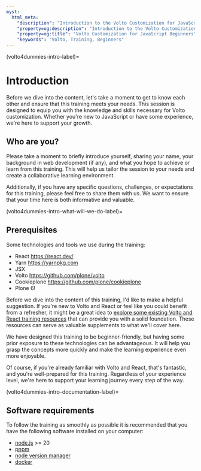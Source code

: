 ```yaml
---
myst:
  html_meta:
    "description": "Introduction to the Volto Customization for JavaScript Beginners Training Documentation"
    "property=og:description": "Introduction to the Volto Customization for JavaScript Beginners Training Documentation"
    "property=og:title": "Volto Customization for JavaScript Beginners"
    "keywords": "Volto, Training, Beginners"
---
```


(volto4dummies-intro-label)=

# Introduction

Before we dive into the content, let's take a moment to get to know each other and ensure that this training meets your needs. This session is designed to equip you with the knowledge and skills necessary for Volto customization. Whether you're new to JavaScript or have some experience, we're here to support your growth.

## Who are you?

Please take a moment to briefly introduce yourself, sharing your name, your background in web development (if any), and what you hope to achieve or learn from this training. This will help us tailor the session to your needs and create a collaborative learning environment.

Additionally, if you have any specific questions, challenges, or expectations for this training, please feel free to share them with us. We want to ensure that your time here is both informative and valuable.

(volto4dummies-intro-what-will-we-do-label)=

## Prerequisites

Some technologies and tools we use during the training:

- React <a target="_blank" href="https://react.dev/">https://react.dev/</a>
- Yarn <a target="_blank" href="https://yarnpkg.com">https://yarnpkg.com</a>
- JSX
- Volto <a target="_blank" href="https://github.com/plone/volto">https://github.com/plone/volto</a>
- Cookieplone <a target="_blank" href="https://github.com/plone/cookieplone">https://github.com/plone/cookieplone</a>
- Plone 6!

Before we dive into the content of this training, I'd like to make a helpful suggestion. If you're new to Volto and React or feel like you could benefit from a refresher, it might be a great idea to <a target="_blank" href="https://www.youtube.com/playlist?list=PLGN9BI-OAQkTVkkJfSMHu-l-_AVW_uoRf">explore some existing Volto and React training resources</a> that can provide you with a solid foundation. These resources can serve as valuable supplements to what we'll cover here.

We have designed this training to be beginner-friendly, but having some prior exposure to these technologies can be advantageous. It will help you grasp the concepts more quickly and make the learning experience even more enjoyable.

Of course, if you're already familiar with Volto and React, that's fantastic, and you're well-prepared for this training. Regardless of your experience level, we're here to support your learning journey every step of the way.

(volto4dummies-intro-documentation-label)=

## Software requirements

To follow the training as smoothly as possible it is recommended that you have the following software installed on your computer:

- <a target="_blank" href="https://nodejs.org/en/">node.js</a> >= 20
- <a target="_blank" href="https://pnpm.io/installation">pnpm</a>
- <a target="_blank" href="https://github.com/nvm-sh/nvm">node version manager</a>
- <a target="_blank" href="https://www.docker.com/get-started/">docker</a>
